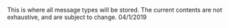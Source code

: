 This is where all message types will be stored. The current contents are not exhaustive, and are subject to change. 04/1/2019 
